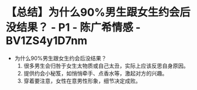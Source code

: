 # 【总结】为什么90%男生跟女生约会后没结果？ - P1 - 陈广希情感 - BV1ZS4y1D7nm

-   为什么90%男生跟女生约会后没结果？
    1.  很多男生会归咎于女生太物质或自己太丑，实际上应该反思自身原因。
    2.  提供约会小秘笈，如悄悄牵手、点香水等，激起对方的兴趣。
    3.  穿着要注意，女性在意男性形象，细节决定成败。
